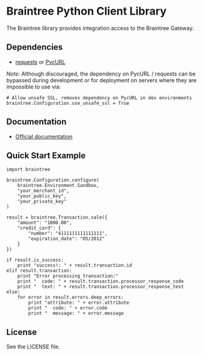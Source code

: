 # Braintree Python Client Library

The Braintree library provides integration access to the Braintree Gateway.

## Dependencies

* [requests](http://docs.python-requests.org/en/latest/) or [PycURL](http://pycurl.sourceforge.net/)

_Note:_ Although discouraged, the dependency on PycURL / requests can be bypassed during development or for deployment on servers where they are impossible to use via:

    # Allow unsafe SSL, removes dependency on PycURL in dev environments
    braintree.Configuration.use_unsafe_ssl = True

## Documentation

 * [Official documentation](https://www.braintreepayments.com/docs/python)

## Quick Start Example

    import braintree

    braintree.Configuration.configure(
        braintree.Environment.Sandbox,
        "your_merchant_id",
        "your_public_key",
        "your_private_key"
    )

    result = braintree.Transaction.sale({
        "amount": "1000.00",
        "credit_card": {
            "number": "4111111111111111",
            "expiration_date": "05/2012"
        }
    })

    if result.is_success:
        print "success!: " + result.transaction.id
    elif result.transaction:
        print "Error processing transaction:"
        print "  code: " + result.transaction.processor_response_code
        print "  text: " + result.transaction.processor_response_text
    else:
        for error in result.errors.deep_errors:
            print "attribute: " + error.attribute
            print "  code: " + error.code
            print "  message: " + error.message

## License

See the LICENSE file.
